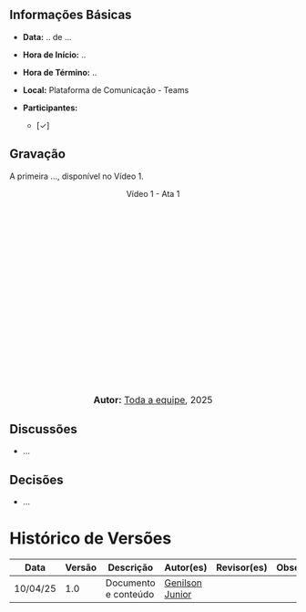 ## Informações Básicas

- **Data:** .. de ...
- **Hora de Início:** ..
- **Hora de Término:** ..
- **Local:** Plataforma de Comunicação - Teams
- **Participantes:**

  - [✓] [](https://github.com/)

## Gravação

A primeira ..., disponível no Vídeo 1.

<div style="text-align: center">
<p>Vídeo 1 - Ata 1</p>
</div>

<iframe width="560" height="315" src="" title="YouTube video player" frameborder="0" allow="accelerometer; autoplay; clipboard-write; encrypted-media; gyroscope; picture-in-picture; web-share" referrerpolicy="strict-origin-when-cross-origin" allowfullscreen></iframe>

<font size="3"><p style="text-align: center"><b>Autor:</b>  [Toda a equipe](), 2025</p></font>

## Discussões

- ...

## Decisões

- ...


# Histórico de Versões

|Data|Versão|Descrição|Autor(es)|Revisor(es)|Observações|
|----|------|----------|----------|------------|------------|
|10/04/25|1.0|Documento e conteúdo|[Genilson Junior](https://github.com/GenilsonJrs)| | |
